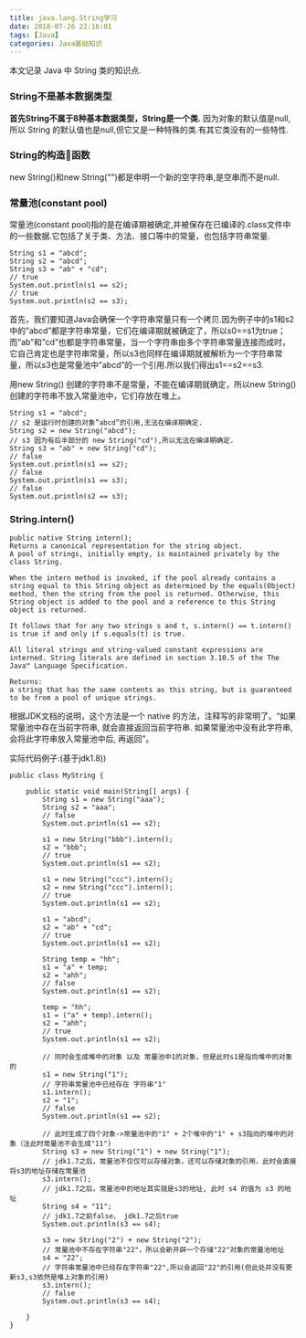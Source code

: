 ```yaml
---
title: java.lang.String学习
date: 2018-07-26 22:16:01
tags: [Java]
categories: Java基础知识
---
```


本文记录 Java 中 String 类的知识点.
<!-- more -->

### String不是基本数据类型
**首先String不属于8种基本数据类型，String是一个类.** 因为对象的默认值是null,所以 String 的默认值也是null,但它又是一种特殊的类.有其它类没有的一些特性.

### String的构造函数
new String()和new String("")都是申明一个新的空字符串,是空串而不是null.

### 常量池(constant pool)
常量池(constant pool)指的是在编译期被确定,并被保存在已编译的.class文件中的一些数据.它包括了关于类、方法、接口等中的常量，也包括字符串常量.
```
String s1 = "abcd";
String s2 = "abcd";
String s3 = "ab" + "cd";
// true
System.out.println(s1 == s2);
// true
System.out.println(s2 == s3);
```
首先，我们要知道Java会确保一个字符串常量只有一个拷贝.因为例子中的s1和s2中的”abcd”都是字符串常量，它们在编译期就被确定了，所以s0==s1为true；而”ab”和”cd”也都是字符串常量，当一个字符串由多个字符串常量连接而成时，它自己肯定也是字符串常量，所以s3也同样在编译期就被解析为一个字符串常量，所以s3也是常量池中”abcd”的一个引用.所以我们得出s1==s2==s3.

用new String() 创建的字符串不是常量，不能在编译期就确定，所以new String() 创建的字符串不放入常量池中，它们存放在堆上。
```
String s1 = "abcd";
// s2 是运行时创建的对象”abcd”的引用,无法在编译期确定.
String s2 = new String("abcd");
// s3 因为有后半部分的 new String("cd"),所以无法在编译期确定.
String s3 = "ab" + new String("cd");
// false
System.out.println(s1 == s2);
// false
System.out.println(s1 == s3);
// false
System.out.println(s2 == s3);
```

### String.intern()
```
public native String intern();
Returns a canonical representation for the string object.
A pool of strings, initially empty, is maintained privately by the class String.

When the intern method is invoked, if the pool already contains a string equal to this String object as determined by the equals(Object) method, then the string from the pool is returned. Otherwise, this String object is added to the pool and a reference to this String object is returned.

It follows that for any two strings s and t, s.intern() == t.intern() is true if and only if s.equals(t) is true.

All literal strings and string-valued constant expressions are interned. String literals are defined in section 3.10.5 of the The Java™ Language Specification.

Returns:
a string that has the same contents as this string, but is guaranteed to be from a pool of unique strings.
```
根据JDK文档的说明，这个方法是一个 native 的方法，注释写的非常明了。“如果常量池中存在当前字符串, 就会直接返回当前字符串. 如果常量池中没有此字符串, 会将此字符串放入常量池中后, 再返回”。

实际代码例子:(基于jdk1.8))
```
public class MyString {

    public static void main(String[] args) {
        String s1 = new String("aaa");
        String s2 = "aaa";
        // false
        System.out.println(s1 == s2);

        s1 = new String("bbb").intern();
        s2 = "bbb";
        // true
        System.out.println(s1 == s2);

        s1 = new String("ccc").intern();
        s2 = new String("ccc").intern();
        // true
        System.out.println(s1 == s2);

        s1 = "abcd";
        s2 = "ab" + "cd";
        // true
        System.out.println(s1 == s2);

        String temp = "hh";
        s1 = "a" + temp;
        s2 = "ahh";
        // false
        System.out.println(s1 == s2);

        temp = "hh";
        s1 = ("a" + temp).intern();
        s2 = "ahh";
        // true
        System.out.println(s1 == s2);

        // 同时会生成堆中的对象 以及 常量池中1的对象，但是此时s1是指向堆中的对象的
        s1 = new String("1");
        // 字符串常量池中已经存在 字符串"1"
        s1.intern();
        s2 = "1";
        // false
        System.out.println(s1 == s2);

        // 此时生成了四个对象->常量池中的"1" + 2个堆中的"1" + s3指向的堆中的对象（注此时常量池不会生成"11")
        String s3 = new String("1") + new String("1");
        // jdk1.7之后，常量池不仅仅可以存储对象，还可以存储对象的引用，此时会直接将s3的地址存储在常量池
        s3.intern();
        // jdk1.7之后，常量池中的地址其实就是s3的地址, 此时 s4 的值为 s3 的地址
        String s4 = "11";
        // jdk1.7之前false， jdk1.7之后true
        System.out.println(s3 == s4);

        s3 = new String("2") + new String("2");
        // 常量池中不存在字符串"22"，所以会新开辟一个存储"22"对象的常量池地址
        s4 = "22";
        // 字符串常量池中已经存在字符串"22",所以会返回"22"的引用(但此处并没有更新s3,s3依然是堆上对象的引用)
        s3.intern();
        // false
        System.out.println(s3 == s4);

    }
}
```
